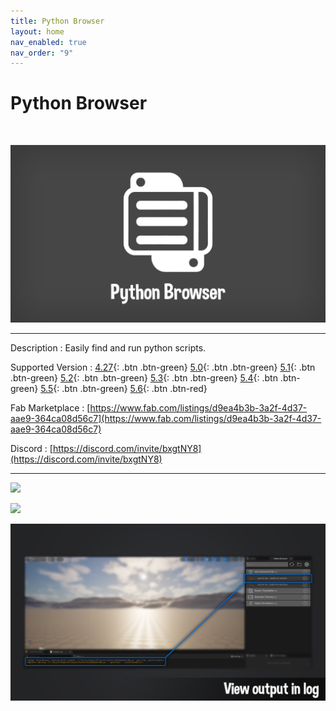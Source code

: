 ```yaml
---
title: Python Browser
layout: home
nav_enabled: true
nav_order: "9"
---
```

# Python Browser
<br>

![](assets/PythonBrowser_Banner.png)

***

Description
:  Easily find and run python scripts.

Supported Version
: <span class="fs-2">
[4.27](){: .btn .btn-green}
[5.0](){: .btn .btn-green}
[5.1](){: .btn .btn-green}
[5.2](){: .btn .btn-green}
[5.3](){: .btn .btn-green}
[5.4](){: .btn .btn-green}
[5.5](){: .btn .btn-green}
[5.6](){: .btn .btn-red}
</span>

Fab Marketplace
:  [https://www.fab.com/listings/d9ea4b3b-3a2f-4d37-aae9-364ca08d56c7](https://www.fab.com/listings/d9ea4b3b-3a2f-4d37-aae9-364ca08d56c7)

Discord
: [https://discord.com/invite/bxgtNY8](https://discord.com/invite/bxgtNY8)

***

![](PythonBrowser_Screenshots_0%201.png)

![](PythonBrowser_Screenshots_1%201.png)

![](docs/PythonBrowser/assets/PythonBrowser_Screenshots_2.png)